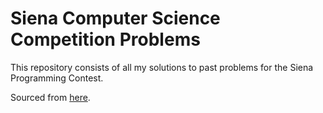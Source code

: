 # Siena Computer Science Competition Problems

This repository consists of all my solutions to past problems for the Siena Programming Contest.

Sourced from [here](https://contest.sienacs.com/#problems).
